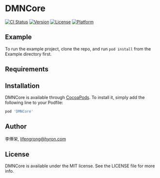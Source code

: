 # DMNCore

[![CI Status](https://img.shields.io/travis/李俸栄/DMNCore.svg?style=flat)](https://travis-ci.org/李俸栄/DMNCore)
[![Version](https://img.shields.io/cocoapods/v/DMNCore.svg?style=flat)](https://cocoapods.org/pods/DMNCore)
[![License](https://img.shields.io/cocoapods/l/DMNCore.svg?style=flat)](https://cocoapods.org/pods/DMNCore)
[![Platform](https://img.shields.io/cocoapods/p/DMNCore.svg?style=flat)](https://cocoapods.org/pods/DMNCore)

## Example

To run the example project, clone the repo, and run `pod install` from the Example directory first.

## Requirements

## Installation

DMNCore is available through [CocoaPods](https://cocoapods.org). To install
it, simply add the following line to your Podfile:

```ruby
pod 'DMNCore'
```

## Author

李俸栄, lifengrong@hyron.com

## License

DMNCore is available under the MIT license. See the LICENSE file for more info.
